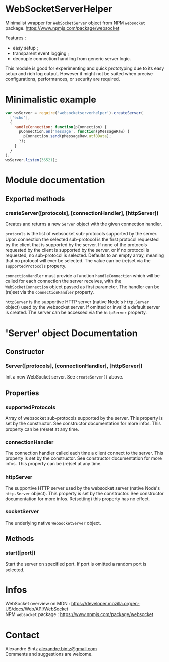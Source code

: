 
# WebSocketServerHelper

Minimalist wrapper for `WebSocketServer` object from NPM `websocket` package.
https://www.npmjs.com/package/websocket

Features :

- easy setup ;
- transparent event logging ;
- decouple connection handling from generic server logic.

This module is good for experimenting and quick prototyping due to its easy setup and rich log output.
However it might not be suited when precise configurations, performances, or security are required.


# Minimalistic example

```javascript
var wsServer = require('websocketserverhelper').createServer(
  ['echo'],
  {
    handleConnection: function(pConnection) {
      pConnection.on('message', function(pMessageRaw) {
        pConnection.send(pMessageRaw.utf8Data);
      });
    }
  }
);
wsServer.listen(36521);
```


# Module documentation

## Exported methods

### createServer([protocols], [connectionHandler], [httpServer])

Creates and returns a new `Server` object with the given connection handler.

`protocols` is the list of websocket sub-protocols supported by the server.
Upon connection the selected sub-protocol is the first protocol requested by the client that
is supported by the server.
If none of the protocols requested by the client is supported by the server,
or if no protocol is requested, no sub-protocol is selected.
Defaults to an empty array, meaning that no protocol will ever be selected.
The value can be (re)set via the `supportedProtocols` property.

`connectionHandler` must provide a function `handleConnection` which will be called
for each connection the server receives, with the `WebSocketConnection` object passed as first parameter.
The handler can be (re)set via the `connectionHandler` property.

`httpServer` is the supportive HTTP server (native Node's `http.Server` object) used by the websocket server.
If omitted or invalid a default server is created.
The server can be accessed via the `httpServer` property.


# 'Server' object Documentation

## Constructor

### Server([protocols], [connectionHandler], [httpServer])

Init a new WebSocket server.
See `createServer()` above.

## Properties

### supportedProtocols

Array of websocket sub-protocols supported by the server.
This property is set by the constructor. See constructor documentation for more infos.
This property can be (re)set at any time.

### connectionHandler

The connection handler called each time a client connect to the server.
This property is set by the constructor. See constructor documentation for more infos.
This property can be (re)set at any time.

### httpServer

The supportive HTTP server used by the websocket server (native Node's `http.Server` object).
This property is set by the constructor. See constructor documentation for more infos.
Re(setting) this property has no effect.

### socketServer

The underlying native `WebSocketServer` object.

## Methods

### start([port])

Start the server on specified port.
If port is omitted a random port is selected.


# Infos

WebSocket overview on MDN : https://developer.mozilla.org/en-US/docs/Web/API/WebSocket  
NPM `websocket` package : https://www.npmjs.com/package/websocket


# Contact

Alexandre Bintz <alexandre.bintz@gmail.com>  
Comments and suggestions are welcome.
